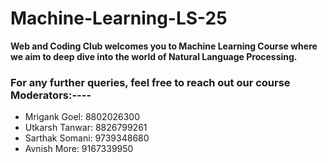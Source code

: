   # Machine-Learning-LS-25
 **Web and Coding Club welcomes you to Machine Learning Course where we aim to deep dive into the world of Natural Language Processing.**
 
 ### For any further queries, feel free to reach out our course Moderators:----
 * Mrigank Goel: 8802026300
 * Utkarsh Tanwar: 8826799261
 * Sarthak Somani: 9739348680
 * Avnish More: 9167339950
